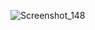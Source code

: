 ![Screenshot_148](https://user-images.githubusercontent.com/63579253/210222707-c5e64fab-8cb6-4a37-a698-cc93179798c4.png)
